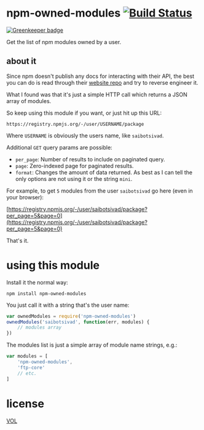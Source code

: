 # npm-owned-modules [![Build Status](https://travis-ci.org/tobiaslabs/npm-owned-modules.svg?branch=master)](https://travis-ci.org/sdmp/npm-owned-modules)

[![Greenkeeper badge](https://badges.greenkeeper.io/saibotsivad/npm-owned-modules.svg)](https://greenkeeper.io/)

Get the list of npm modules owned by a user.

## about it

Since npm doesn't publish any docs for interacting with their API, the
best you can do is read through their [website repo](https://github.com/npm/newww)
and try to reverse engineer it.

What I found was that it's just a simple HTTP call which returns a JSON
array of modules.

So keep using this module if you want, or just hit up this URL:

	https://registry.npmjs.org/-/user/USERNAME/package

Where `USERNAME` is obviously the users name, like `saibotsivad`.

Additional `GET` query params are possible:

* `per_page`: Number of results to include on paginated query.
* `page`: Zero-indexed page for paginated results.
* `format`: Changes the amount of data returned. As best as I can
	tell the only options are not using it or the string `mini`.

For example, to get `5` modules from the user `saibotsivad` go here
(even in your browser):

[https://registry.npmjs.org/-/user/saibotsivad/package?per_page=5&page=0](https://registry.npmjs.org/-/user/saibotsivad/package?per_page=5&page=0)

That's it.

# using this module

Install it the normal way:

	npm install npm-owned-modules

You just call it with a string that's the user name:

```js
var ownedModules = require('npm-owned-modules')
ownedModules('saibotsivad', function(err, modules) {
	// modules array
})
```

The modules list is just a simple array of module name strings, e.g.:

```js
var modules = [
	'npm-owned-modules',
	'ftp-core'
	// etc.
]
```

# license

[VOL](http://veryopenlicense.com)
